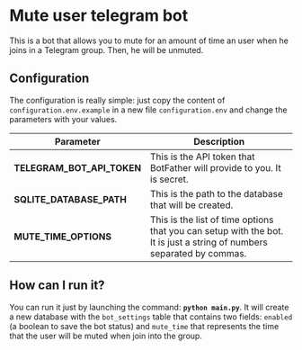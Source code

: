 # Mute user telegram bot

This is a bot that allows you to mute for an amount of time an user when he joins in a Telegram group. Then, he will be unmuted.

## Configuration

The configuration is really simple: just copy the content of `configuration.env.example` in a new file `configuration.env` and change the parameters with your values.

| Parameter      | Description |
| ----------- | ----------- |
| **TELEGRAM_BOT_API_TOKEN** | This is the API token that BotFather will provide to you. It is secret.       |
| **SQLITE_DATABASE_PATH**  | This is the path to the database that will be created.        |
| **MUTE_TIME_OPTIONS** | This is the list of time options that you can setup with the bot. It is just a string of numbers separated by commas. |


## How can I run it?

You can run it just by launching the command: **`python main.py`**. It will create a new database with the `bot_settings` table that contains two fields: `enabled` (a boolean to save the bot status) and `mute_time` that represents the time that the user will be muted when join into the group.